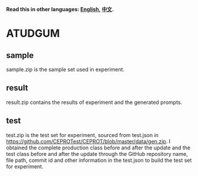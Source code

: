 **Read this in other languages: [English](README.md), [中文](README_zh.md).**

# ATUDGUM
## sample
sample.zip is the sample set used in experiment.

## result
result.zip contains the results of experiment and the generated prompts.

## test
test.zip is the test set for experiment, sourced from test.json in https://github.com/CEPROTest/CEPROT/blob/master/data/gen.zip. I obtained the complete production class before and after the update and the test class before and after the update through the GitHub repository name, file path, commit id and other information in the test.json to build the test set for experiment.
